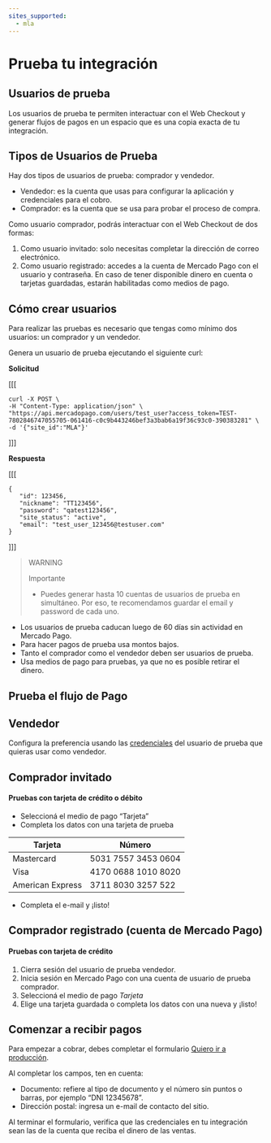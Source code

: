 ```yaml
---
sites_supported:
  - mla
---
```


# Prueba tu integración

## Usuarios de prueba
Los usuarios de prueba te permiten interactuar con el Web Checkout y generar flujos de pagos en un espacio que es una copia exacta de tu integración.

## Tipos de Usuarios de Prueba

Hay dos tipos de usuarios de prueba: comprador y vendedor.

* Vendedor: es la cuenta que usas para configurar la aplicación y credenciales para el cobro.
* Comprador: es la cuenta que se usa para probar el proceso de compra.

Como usuario comprador, podrás interactuar con el Web Checkout de dos formas:

1. Como usuario invitado: solo necesitas completar la dirección de correo electrónico.
1. Como usuario registrado: accedes a la cuenta de Mercado Pago con el usuario y contraseña. En caso de tener disponible dinero en cuenta o tarjetas guardadas, estarán habilitadas como medios de pago.

## Cómo crear usuarios
Para realizar las pruebas es necesario que tengas como mínimo dos usuarios: un comprador y un vendedor.

Genera un usuario de prueba ejecutando el siguiente curl:

**Solicitud**

[[[
 ```curl
curl -X POST \
-H "Content-Type: application/json" \
"https://api.mercadopago.com/users/test_user?access_token=TEST-7802846747055705-061416-c0c9b443246bef3a3bab6a19f36c93c0-390383281" \
-d '{"site_id":"MLA"}'
```
]]]

**Respuesta**

[[[
 ```curl
{
    "id": 123456,
    "nickname": "TT123456",
    "password": "qatest123456",
    "site_status": "active",
    "email": "test_user_123456@testuser.com"
}
```
]]]

>WARNING
>
>Importante
>
> * Puedes generar hasta 10 cuentas de usuarios de prueba en simultáneo. Por eso, te recomendamos guardar el email y password de cada uno.
* Los usuarios de prueba caducan luego de 60 días sin actividad en Mercado Pago.
* Para hacer pagos de prueba usa montos bajos.
* Tanto el comprador como el vendedor deben ser usuarios de prueba.
* Usa medios de pago para pruebas, ya que no es posible retirar el dinero.

## Prueba el flujo de Pago
## Vendedor

Configura la preferencia usando las [credenciales](https://www.mercadopago.com/mla/account/credentials) del usuario de prueba que quieras usar como vendedor.

## Comprador invitado

#### Pruebas con tarjeta de crédito o débito

* Seleccioná el medio de pago “Tarjeta”
* Completa los datos con una tarjeta de prueba

Tarjeta | Número
------------ | -------------
Mastercard | 5031 7557 3453 0604
Visa | 4170 0688 1010 8020
American Express | 3711 8030 3257 522

* Completa el e-mail y ¡listo!

## Comprador registrado (cuenta de Mercado Pago)

#### Pruebas con tarjeta de crédito

1. Cierra sesión del usuario de prueba vendedor.
1. Inicia sesión en Mercado Pago con una cuenta de usuario de prueba comprador.
1. Seleccioná el medio de pago _Tarjeta_
1. Elige una tarjeta guardada o completa los datos con una nueva y ¡listo!

## Comenzar a recibir pagos

Para empezar a cobrar, debes completar el formulario [Quiero ir a producción](https://www.mercadopago.com/mla/account/credentials/).

Al completar los campos, ten en cuenta:

* Documento: refiere al tipo de documento y el número sin puntos o barras, por ejemplo “DNI 12345678”.
* Dirección postal: ingresa un e-mail de contacto del sitio.

Al terminar el formulario, verifica que las credenciales en tu integración sean las de la cuenta que reciba el dinero de las ventas.





